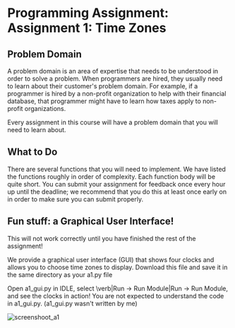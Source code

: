 
# Programming Assignment: Assignment 1: Time Zones

## Problem Domain
A problem domain is an area of expertise that needs to be understood in order to solve a problem. When programmers are hired, they usually need to learn about their customer's problem domain. For example, if a programmer is hired by a non-profit organization to help with their financial database, that programmer might have to learn how taxes apply to non-profit organizations.

Every assignment in this course will have a problem domain that you will need to learn about.

## What to Do

There are several functions that you will need to implement. We have listed the functions roughly in order of complexity. Each function body will be quite short. You can submit your assignment for feedback once every hour up until the deadline; we recommend that you do this at least once early on in order to make sure you can submit properly.

## Fun stuff: a Graphical User Interface!

This will not work correctly until you have finished the rest of the assignment!

We provide a graphical user interface (GUI) that shows four clocks and allows you to choose time zones to display. Download this file and save it in the same directory as your a1.py file

Open a1_gui.py in IDLE, select \verb|Run -> Run Module|Run -> Run Module, and see the clocks in action!
You are not expected to understand the code in a1_gui.py.
(a1_gui.py wasn't written by me)

![screenshoot_a1](https://user-images.githubusercontent.com/89642162/211447714-87a1e56e-b1b6-496d-90eb-2e0882ed0083.jpg)